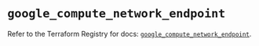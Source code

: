 # `google_compute_network_endpoint`

Refer to the Terraform Registry for docs: [`google_compute_network_endpoint`](https://registry.terraform.io/providers/hashicorp/google/6.46.0/docs/resources/compute_network_endpoint).

